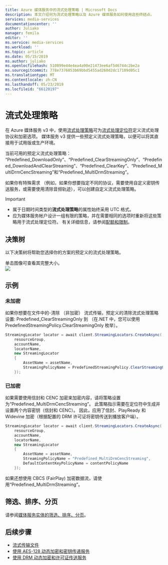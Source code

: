 ```yaml
---
title: Azure 媒体服务中的流式处理策略 | Microsoft Docs
description: 本文介绍何为流式处理策略以及 Azure 媒体服务如何使用这些终结点。
services: media-services
documentationcenter: ''
author: Juliako
manager: femila
editor: ''
ms.service: media-services
ms.workload: ''
ms.topic: article
ms.date: 05/15/2019
ms.author: juliako
ms.openlocfilehash: 510899e44e4ea4a90e21473ee6af546744c2be2a
ms.sourcegitcommit: 778e7376853b69bbd5455ad260d2dc17109d05c1
ms.translationtype: MT
ms.contentlocale: zh-CN
ms.lasthandoff: 05/23/2019
ms.locfileid: "66120197"
---
```

# <a name="streaming-policies"></a>流式处理策略

在 Azure 媒体服务 v3 中，使用[流式处理策略](https://docs.microsoft.com/rest/api/media/streamingpolicies)可为[流式处理定位符](streaming-locators-concept.md)定义流式处理协议和加密选项。 媒体服务 v3 提供一些预定义流式处理策略，以便可以将其直接用于试用版或生产环境。 

当前可用的预定义流式处理策略：<br/>“Predefined_DownloadOnly”、“Predefined_ClearStreamingOnly”、“Predefined_DownloadAndClearStreaming”、“Predefined_ClearKey”、“Predefined_MultiDrmCencStreaming”和“Predefined_MultiDrmStreaming”。

如果你有特殊需求 （例如，如果你想要指定不同的协议，需要使用自定义密钥传送服务，或需要使用清除音频轨迹），可以创建自定义流式处理策略。 

 
> [!IMPORTANT]
> * 属于日期时间类型的**流式处理策略**的属性始终采用 UTC 格式。
> * 应为媒体服务帐户设计一组有限的策略，并在需要相同的选项时重新将这些策略用于流式处理定位符。 有关详细信息，请参阅[配额和限制](limits-quotas-constraints.md)。

## <a name="decision-tree"></a>决策树

以下决策树将帮助您选择你的方案的预定义的流式处理策略。

单击图像可查看其完整大小。  <br/>
<a href="./media/streaming-policy/large.png" target="_blank"><img src="./media/streaming-policy/small.png"></a> 

## <a name="examples"></a>示例

### <a name="not-encrypted"></a>未加密

如果你想要在文件中的-清除 （非加密） 流式传输，预定义的清除流式处理策略设置: Predefined_ClearStreamingOnly 到 （在.NET 中，您可以使用 PredefinedStreamingPolicy.ClearStreamingOnly 枚举）。

```csharp
StreamingLocator locator = await client.StreamingLocators.CreateAsync(
    resourceGroup,
    accountName,
    locatorName,
    new StreamingLocator
    {
        AssetName = assetName,
        StreamingPolicyName = PredefinedStreamingPolicy.ClearStreamingOnly
    });
```

### <a name="encrypted"></a>已加密 

如果需要使用信封和 CENC 加密来加密内容，请将策略设置为“Predefined_MultiDrmCencStreaming”。 此策略指示需要在定位符中生成并设置两个内容密钥（信封和 CENC）。 因此，应用了信封、PlayReady 和 Widevine 加密（根据配置的 DRM 许可证将密钥传送到播放客户端）。

```csharp
StreamingLocator locator = await client.StreamingLocators.CreateAsync(
    resourceGroup,
    accountName,
    locatorName,
    new StreamingLocator
    {
        AssetName = assetName,
        StreamingPolicyName = "Predefined_MultiDrmCencStreaming",
        DefaultContentKeyPolicyName = contentPolicyName
    });
```

如果还想使用 CBCS (FairPlay) 加密数据流，请使用“Predefined_MultiDrmStreaming”。

## <a name="filtering-ordering-paging"></a>筛选、排序、分页

请参阅[媒体服务实体的筛选、排序、分页](entities-overview.md)。

## <a name="next-steps"></a>后续步骤

* [流式传输文件](stream-files-dotnet-quickstart.md)
* [使用 AES-128 动态加密和密钥传递服务](protect-with-aes128.md)
* [使用 DRM 动态加密和许可证传送服务](protect-with-drm.md)

